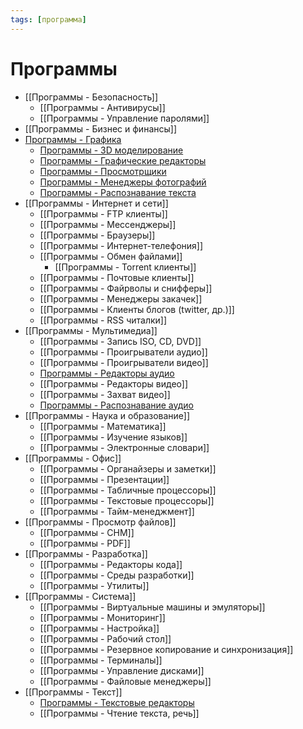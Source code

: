 ```yaml
---
tags: [программа]
---
```

# Программы

* [[Программы - Безопасность]]
  * [[Программы - Антивирусы]]
  * [[Программы - Управление паролями]]
* [[Программы - Бизнес и финансы]]
* [Программы - Графика](Программы%20-%20Графика.md)
  * [Программы - 3D моделирование](Программы%20-%203D%20моделирование.md)
  * [Программы - Графические редакторы](Программы%20-%20Графические%20редакторы.md)
  * [Программы - Просмотрщики](Программы%20-%20Просмотрщики.md)
  * [Программы - Менеджеры фотографий](Программы%20-%20Менеджеры%20фотографий.md)
  * [Программы - Распознавание текста](Программы%20-%20Распознавание%20текста.md)
* [[Программы - Интернет и сети]]
  * [[Программы - FTP клиенты]]
  * [[Программы - Мессенджеры]]
  * [[Программы - Браузеры]]
  * [[Программы - Интернет-телефония]]
  * [[Программы - Обмен файлами]]
    * [[Программы - Torrent клиенты]]
  * [[Программы - Почтовые клиенты]]
  * [[Программы - Файрволы и снифферы]]
  * [[Программы - Менеджеры закачек]]
  * [[Программы - Клиенты блогов (twitter, др.)]]
  * [[Программы - RSS читалки]]
* [[Программы - Мультимедиа]]
  * [[Программы - Запись ISO, CD, DVD]]
  * [[Программы - Проигрыватели аудио]]
  * [[Программы - Проигрыватели видео]]
  * [Программы - Редакторы аудио](Программы%20-%20Редакторы%20аудио.md)
  * [[Программы - Редакторы видео]]
  * [[Программы - Захват видео]]
  * [Программы - Распознавание аудио](Программы%20-%20Распознавание%20аудио.md)
* [[Программы - Наука и образование]]
  * [[Программы - Математика]]
  * [[Программы - Изучение языков]]
  * [[Программы - Электронные словари]]
* [[Программы - Офис]]
  * [[Программы - Органайзеры и заметки]]
  * [[Программы - Презентации]]
  * [[Программы - Табличные процессоры]]
  * [[Программы - Текстовые процессоры]]
  * [[Программы - Тайм-менеджмент]]
* [[Программы - Просмотр файлов]]
  * [[Программы - CHM]]
  * [[Программы - PDF]]
* [[Программы - Разработка]]
  * [[Программы - Редакторы кода]]
  * [[Программы - Среды разработки]]
  * [[Программы - Утилиты]]
* [[Программы - Система]]
  * [[Программы - Виртуальные машины и эмуляторы]]
  * [[Программы - Мониторинг]]
  * [[Программы - Настройка]]
  * [[Программы - Рабочий стол]]
  * [[Программы - Резервное копирование и синхронизация]]
  * [[Программы - Терминалы]]
  * [[Программы - Управление дисками]]
  * [[Программы - Файловые менеджеры]]
* [[Программы - Текст]]
  * [Программы - Текстовые редакторы](Программы%20-%20Текстовые%20редакторы.md)
  * [[Программы - Чтение текста, речь]]
